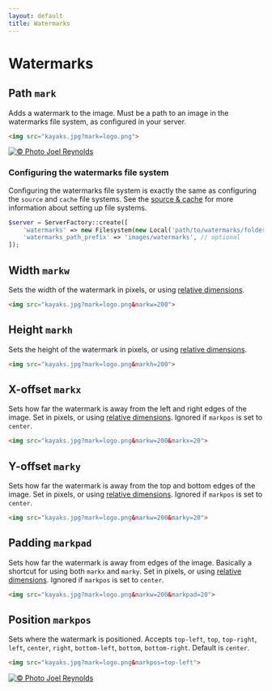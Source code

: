 ```yaml
---
layout: default
title: Watermarks
---
```


# Watermarks

## Path `mark`

Adds a watermark to the image. Must be a path to an image in the watermarks file system, as configured in your server.

~~~ html
<img src="kayaks.jpg?mark=logo.png">
~~~

[![© Photo Joel Reynolds](https://glide.herokuapp.com/1.0/kayaks.jpg?w=500&mark=billabong.png&markw=30w&markpad=3w&markpos=top-right)](https://glide.herokuapp.com/1.0/kayaks.jpg?w=500&mark=billabong.png&markw=30w&markpad=3w&markpos=top-right)

### Configuring the watermarks file system

Configuring the watermarks file system is exactly the same as configuring the `source` and `cache` file systems. See the [source & cache](../../config/source-and-cache/) for more information about setting up file systems.

~~~ php
$server = ServerFactory::create([
    'watermarks' => new Filesystem(new Local('path/to/watermarks/folder')),
    'watermarks_path_prefix' => 'images/watermarks', // optional
]);
~~~

## Width `markw`

Sets the width of the watermark in pixels, or using [relative dimensions](../relative-dimensions/).

~~~ html
<img src="kayaks.jpg?mark=logo.png&markw=200">
~~~

## Height `markh`

Sets the height of the watermark in pixels, or using [relative dimensions](../relative-dimensions/).

~~~ html
<img src="kayaks.jpg?mark=logo.png&markh=200">
~~~

## X-offset `markx`

Sets how far the watermark is away from the left and right edges of the image. Set in pixels, or using [relative dimensions](../relative-dimensions/). Ignored if `markpos` is set to `center`.

~~~ html
<img src="kayaks.jpg?mark=logo.png&markw=200&markx=20">
~~~

## Y-offset `marky`

Sets how far the watermark is away from the top and bottom edges of the image. Set in pixels, or using [relative dimensions](../relative-dimensions/). Ignored if `markpos` is set to `center`.

~~~ html
<img src="kayaks.jpg?mark=logo.png&markw=200&marky=20">
~~~

## Padding `markpad`

Sets how far the watermark is away from edges of the image. Basically a shortcut for using both `markx` and `marky`. Set in pixels, or using [relative dimensions](../relative-dimensions/). Ignored if `markpos` is set to `center`.

~~~ html
<img src="kayaks.jpg?mark=logo.png&markw=200&markpad=20">
~~~

## Position `markpos`

Sets where the watermark is positioned. Accepts `top-left`, `top`, `top-right`, `left`, `center`, `right`, `bottom-left`, `bottom`, `bottom-right`. Default is `center`.

~~~ html
<img src="kayaks.jpg?mark=logo.png&markpos=top-left">
~~~

[![© Photo Joel Reynolds](https://glide.herokuapp.com/1.0/kayaks.jpg?w=500&mark=billabong.png&markw=30w&markpad=3w&markpos=top-left)](https://glide.herokuapp.com/1.0/kayaks.jpg?w=500&mark=billabong.png&markw=30w&markpad=3w&markpos=top-left)